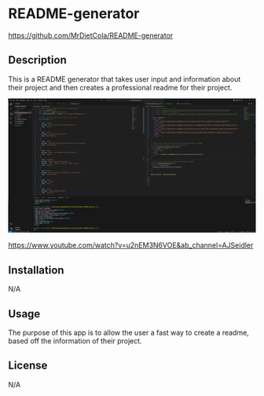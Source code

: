 # README-generator

https://github.com/MrDietCola/README-generator

## Description
This is a README generator that takes user input and information about their project and then creates a professional readme for their project. 

![Alt text](<assets/images/Screenshot (17).png>)

https://www.youtube.com/watch?v=u2nEM3N6VOE&ab_channel=AJSeidler

## Installation

N/A

## Usage

The purpose of this app is to allow the user a fast way to create a readme, based off the information of their project.

## License

N/A